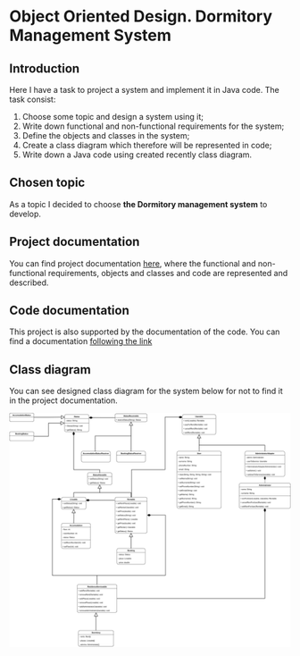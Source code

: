 # Object Oriented Design. Dormitory Management System

## Introduction

Here I have a task to project a system and implement it in Java code. The task consist:
1. Choose some topic and design a system using it;
2. Write down functional and non-functional requirements for the system;
3. Define the objects and classes in the system;
4. Create a class diagram which therefore will be represented in code;
5. Write down a Java code using created recently class diagram.

## Chosen topic

As a topic I decided to choose **the Dormitory management system** to develop.

## Project documentation

You can find project documentation [here](/pdf/oot.pdf), where the functional and non-functional requirements, objects and classes and code are represented and described.

## Code documentation

This project is also supported by the documentation of the code. You can find a documentation [following the link](https://nazaryimontytskyi.github.io/dormitory-management-system)

## Class diagram

You can see designed class diagram for the system below for not to find it in the project documentation.

![image](/img/diagram.jpg)
